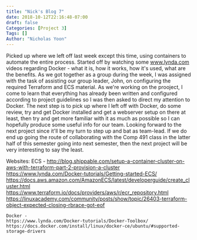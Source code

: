 ```yaml
---
title: "Nick's Blog 7"
date: 2018-10-12T22:16:48-07:00
draft: false
Categories: [Project 3]
Tags: []
Author: "Nicholas Yoon"
---
```

Picked up where we left off last week except this time, using containers to automate the entire process. Started off by watching some www.lynda.com videos regarding Docker - what it is, how it works, how it's used, what are the benefits. As we got together as a group during the week, I was assigned with the task of assisting our group leader, John, on configuring the required Terraform and ECS material. As we're working on the prooject, I come to learn that everything has already been written and configured according to project guidelines so I was then asked to direct my attention to Docker. The next step is to pick up where I left off with Docker, do some review, try and get Docker installed and get a webserver setup on there at least, then try and get more familiar with it as much as possible so I can hopefully produce some useful info for our team. Looking forward to the next project since it'll be my turn to step up and bat as team-lead. If we do end up going the route of collaborating with the Comp 491 class in the latter half of this semester going into next semester, then the next project will be very interesting to say the least. 


Websites:
	ECS - 
	http://blog.shippable.com/setup-a-container-cluster-on-aws-with-terraform-part-2-provision-a-cluster
	https://www.lynda.com/Docker-tutorials/Getting-started-ECS/
	https://docs.aws.amazon.com/AmazonECS/latest/developerguide/create_cluster.html
	https://www.terraform.io/docs/providers/aws/r/ecr_repository.html
	https://linuxacademy.com/community/posts/show/topic/26403-terraform-object-expected-closing-rbrace-got-eof


	Docker -
	https://www.lynda.com/Docker-tutorials/Docker-Toolbox/
	https://docs.docker.com/install/linux/docker-ce/ubuntu/#supported-storage-drivers
